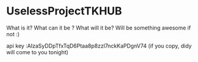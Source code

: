 # UselessProjectTKHUB
What is it? What can it be ? What will it be? Will be something awesome if not :)


api key :AIzaSyDDpTfxTqD6Ptaa8p8zzl7nckKaPDgnV74 (if you copy, didy will come to you tonight)
